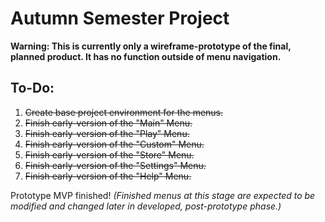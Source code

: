 # Autumn Semester Project

**Warning: This is currently only a wireframe-prototype of the final, planned product. It has no function outside of menu navigation.**

## To-Do:

1. ~~Create base project environment for the menus.~~
2. ~~Finish early-version of the "Main" Menu.~~
3. ~~Finish early-version of the "Play" Menu.~~
4. ~~Finish early-version of the "Custom" Menu.~~
5. ~~Finish early-version of the "Store" Menu.~~
6. ~~Finish early-version of the "Settings" Menu.~~
7. ~~Finish early-version of the "Help" Menu.~~

Prototype MVP finished!
*(Finished menus at this stage are expected to be modified and changed later in developed, post-prototype phase.)*